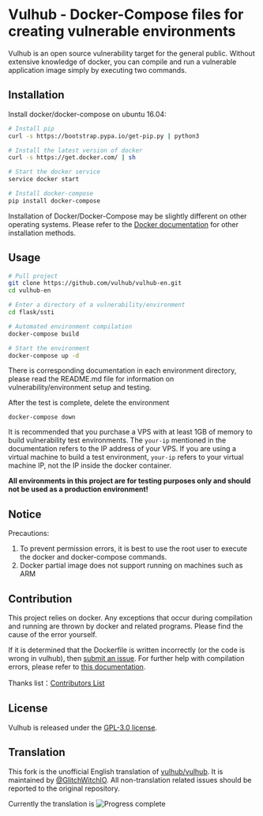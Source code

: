 # Vulhub - Docker-Compose files for creating vulnerable environments

Vulhub is an open source vulnerability target for the general public. Without extensive knowledge of docker, you can compile and run a vulnerable application image simply by executing two commands.

## Installation
Install docker/docker-compose on ubuntu 16.04:

```bash
# Install pip
curl -s https://bootstrap.pypa.io/get-pip.py | python3

# Install the latest version of docker
curl -s https://get.docker.com/ | sh

# Start the docker service
service docker start

# Install docker-compose
pip install docker-compose
```

Installation of Docker/Docker-Compose may be slightly different on other operating systems. Please refer to the [Docker documentation](https://docs.docker.com/) for other installation methods.

## Usage

```bash
# Pull project
git clone https://github.com/vulhub/vulhub-en.git
cd vulhub-en

# Enter a directory of a vulnerability/environment
cd flask/ssti

# Automated environment compilation
docker-compose build

# Start the environment
docker-compose up -d
```

There is corresponding documentation in each environment directory, please read the README.md file for information on vulnerability/environment setup and testing.

After the test is complete, delete the environment

```
docker-compose down
```

 It is recommended that you purchase a VPS with at least 1GB of memory to build vulnerability test environments. The `your-ip` mentioned in the documentation refers to the IP address of your VPS. If you are using a virtual machine to build a test environment, `your-ip` refers to your virtual machine IP, not the IP inside the docker container.

**All environments in this project are for testing purposes only and should not be used as a production environment!**

## Notice

Precautions:

1. To prevent permission errors, it is best to use the root user to execute the docker and docker-compose commands.
2. Docker partial image does not support running on machines such as ARM

## Contribution

This project relies on docker. Any exceptions that occur during compilation and running are thrown by docker and related programs. Please find the cause of the error yourself.

If it is determined that the Dockerfile is written incorrectly (or the code is wrong in vulhub), then [submit an issue](https://github.com/vulhub/vulhub/issues). For further help with compilation errors, please refer to [this documentation](https://github.com/GlitchWitchIO/vulhub-en/wiki/compilation).

Thanks list：[Contributors List](contributors.md)

## License

Vulhub is released under the [GPL-3.0 license](LICENSE).

## Translation

This fork is the unofficial English translation of [vulhub/vulhub](https://github.com/vulhub/vulhub). It is maintained by [@GlitchWitchIO](https://github.com/GlitchWitchIO).
All non-translation related issues should be reported to the original repository.

Currently the translation is ![Progress](http://progressed.io/bar/1) complete
